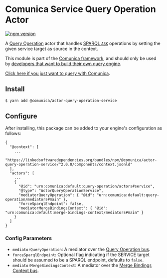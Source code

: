 # Comunica Service Query Operation Actor

[![npm version](https://badge.fury.io/js/%40comunica%2Factor-query-operation-service.svg)](https://www.npmjs.com/package/@comunica/actor-query-operation-service)

A [Query Operation](https://github.com/comunica/comunica/tree/master/packages/bus-query-operation) actor that handles [SPARQL `ASK`](https://www.w3.org/TR/sparql11-query/#ask) operations
by setting the given service target as source in the context.

This module is part of the [Comunica framework](https://github.com/comunica/comunica),
and should only be used by [developers that want to build their own query engine](https://comunica.dev/docs/modify/).

[Click here if you just want to query with Comunica](https://comunica.dev/docs/query/).

## Install

```bash
$ yarn add @comunica/actor-query-operation-service
```

## Configure

After installing, this package can be added to your engine's configuration as follows:
```text
{
  "@context": [
    ...
    "https://linkedsoftwaredependencies.org/bundles/npm/@comunica/actor-query-operation-service/^2.0.0/components/context.jsonld"  
  ],
  "actors": [
    ...
    {
      "@id": "urn:comunica:default:query-operation/actors#service",
      "@type": "ActorQueryOperationService",
      "mediatorQueryOperation": { "@id": "urn:comunica:default:query-operation/mediators#main" },
      "forceSparqlEndpoint": false,
      "mediatorMergeBindingsContext": { "@id": "urn:comunica:default:merge-bindings-context/mediators#main" }
    }
  ]
}
```

### Config Parameters

* `mediatorQueryOperation`: A mediator over the [Query Operation bus](https://github.com/comunica/comunica/tree/master/packages/bus-query-operation).
* `forceSparqlEndpoint`: Optional flag indicating if the SERVICE target should be assumed to be a SPARQL endpoint, defaults to `false`.
* `mediatorMergeBindingsContext`: A mediator over the [Merge Bindings Context bus](https://github.com/comunica/comunica/tree/master/packages/bus-merge-bindings-context).
